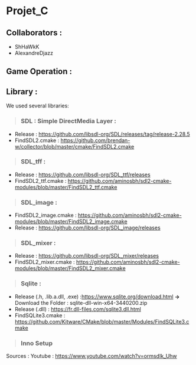 # Projet_C

## Collaborators : 
- ShHaWkK
- AlexandreDjazz

## Game Operation : 

## Library : 

We used several libraries: 

>  ### SDL : Simple DirectMedia Layer : 

-  Release : https://github.com/libsdl-org/SDL/releases/tag/release-2.28.5
-  FindSDL2.cmake : https://github.com/brendan-w/collector/blob/master/cmake/FindSDL2.cmake

>  ### SDL_tff : 
- Release : https://github.com/libsdl-org/SDL_ttf/releases
- FindSDL2_ttf.cmake : https://github.com/aminosbh/sdl2-cmake-modules/blob/master/FindSDL2_ttf.cmake

>  ### SDL_image : 
- FindSDL2_image.cmake :  https://github.com/aminosbh/sdl2-cmake-modules/blob/master/FindSDL2_image.cmake
- Release : https://github.com/libsdl-org/SDL_image/releases

>  ### SDL_mixer : 
- Release : https://github.com/libsdl-org/SDL_mixer/releases
- FindSDL2_mixer.cmake : https://github.com/aminosbh/sdl2-cmake-modules/blob/master/FindSDL2_mixer.cmake

> ### Sqlite : 
-  Release (.h, .lib.a.dll, .exe) :https://www.sqlite.org/download.html
**->** Download the Folder :  sqlite-dll-win-x64-3440200.zip
-  Release (.dll) : https://fr.dll-files.com/sqlite3.dll.html
-  FindSQLite3.cmake : https://github.com/Kitware/CMake/blob/master/Modules/FindSQLite3.cmake

> ###  Inno Setup 
Sources : 
Youtube : https://www.youtube.com/watch?v=ormsdIk_Uhw
